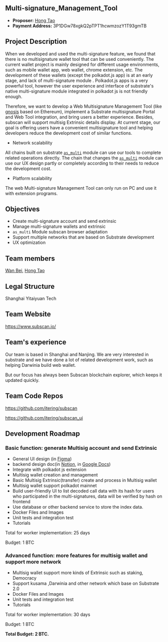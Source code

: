 ## Multi-signature_Management_Tool

- **Proposer:** [Hong Tao](https://github.com/carlhong)
- **Payment Address:** 3P1DGw78xgkQ2pTPT1hcwmzozY1T93gmTB

## Project Description

When we developed and used the multi-signature feature, we found that there is no multisignature wallet tool that can be used conveniently. The current wallet project is mainly designed for different usage environments, such as mobile wallet app, web wallet, chrome extension, etc. The development of these wallets (except the polkadot.js app) is at an early stage, and lack of multi-signature module . Polkadot.js apps is a very powerful tool, however the user experience and interface of substrate's native multi-signature module integrated in polkadot js is not friendly enough.

Therefore, we want to develop a Web Multisignature Management Tool (like [gnosis](https://wallet.gnosis.pm/#/wallets) based on Ethereum), implement a Substrate multisignature Portal and Web Tool integration, and bring users a better experience. Besides, subscan will support multisig Extrinsic details display. At current stage, our goal is offering users have a convenient multisignature tool and helping  developers reduce the development cost of similar functions.

- Network scalability

All chains built  on substrate [`as_multi`](https://github.com/paritytech/substrate/blob/v2.0.0-rc6/frame/multisig/src/lib.rs#L235>)  module can use our tools to complete related operations directly. The chain that changes the [`as_multi`](https://github.com/paritytech/substrate/blob/v2.0.0-rc6/frame/multisig/src/lib.rs#L235>)  module can use our UX design partly or completely according to their needs to reduce the development cost.

- Platform scalability

The web Multi-signature Management Tool can only run on PC and use it with extension programs.

## Objectives

- Create multi-signature account and send extrinsic
- Manage multi-signature wallets and extrinsic
- `as_multi` Module subscan browser adaptation
- Support multiple networks that are based on Substrate development
- UX optimization

## Team members

[Wan Bei](https://github.com/woeom), [Hong Tao](https://github.com/carlhong)

## Legal Structure

Shanghai Yitaiyuan Tech

## Team Website

<https://www.subscan.io/>

## Team's experience

Our team is based in Shanghai and Nanjing. We are very interested in substrate and we have done a lot of related development work, such as helping Darwinia build web wallet. 

But our focus has always been Subscan blockchain explorer, which keeps it updated quickly.

## Team Code Repos

<https://github.com/itering/subscan>

<https://github.com/itering/subscan_ui>

## Development Roadmap

### Basic function: generate Multisig account and send Extrinsic

- General UI design (in [Figma](https://www.figma.com/proto/WaysNQWlEB4wWK0a4mzYJQ/Multisig?scaling=min-zoom&node-id=0%3A2))
- backend design doc(in [Notion](https://www.notion.so/backend-doc-e7b4f79ede7b4d9cb39a52769c2aab2d), in [Google Docs](https://docs.google.com/document/d/18OgQ2Oh1oR9LIiZ9Uct35zHQ25f7gN1C-ngiqyrMfxU/edit?usp=sharing))
- Integrate with polkadot js extension 
- Multisig wallet creation and management 
- Basic Multisig Extrinsic(transfer) create and process in Multisig wallet
- Multisig wallet support polkadot mainnet
- Build user-friendly UI to list decoded call data with its hash for users who participated in the multi-signatures, data will be verified by hash on frontend
- Use database or other backend service to store the index data.
- Docker Files and Images
- Unit tests and integration test
- Tutorials

Total for worker implementation: 25 days

Budget: 1 BTC

### Advanced function: more features for multisig wallet and support more network

- Multisig wallet support more kinds of Extrinsic such as staking, Democracy
- Support kusama ,Darwinia and other network which base on Substrate 2.0 
- Docker Files and Images
- Unit tests and integration test
- Tutorials

Total for worker implementation: 30 days

Budget: 1 BTC

 

**Total Budget: 2 BTC.**
